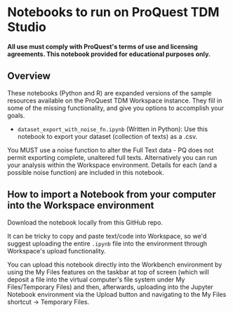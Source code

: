 # Notebooks to run on ProQuest TDM Studio

**All use must comply with ProQuest's terms of use and licensing agreements. This notebook provided for educational purposes only.**

## Overview

These notebooks (Python and R) are expanded versions of the sample resources available on the ProQuest TDM Workspace instance. They fill in some of the missing functionality, and give you options to accomplish your goals.

* `dataset_export_with_noise_fn.ipynb` (Written in Python): Use this notebook to export your dataset (collection of texts) as a .csv. 

You MUST use a noise function to alter the Full Text data - PQ does not permit exporting complete, unaltered full texts. Alternatively you can run your analysis within the Workspace environment. Details for each (and a possible noise function) are included in this notebook. 

## How to import a Notebook from your computer into the Workspace environment

Download the notebook locally from this GitHub repo.

It can be tricky to copy and paste text/code into Workspace, so we'd suggest uploading the entire `.ipynb` file into the environment through Workspace's upload functionality.

You can upload this notebook directly into the Workbench environment by using the My Files features on the taskbar at top of screen (which will deposit a file into the virtual computer's file system under My Files/Temporary Files) and then, afterwards, uploading into the Jupyter Notebook environment via the Upload button and navigating to the My Files shortcut -> Temporary Files.
